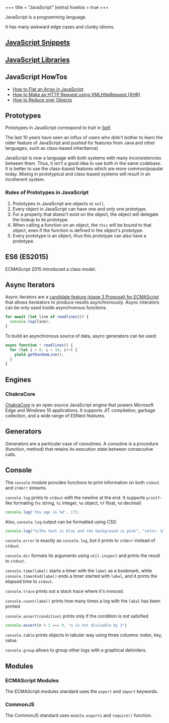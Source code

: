 +++
title = "JavaScript"
[extra]
howtos = true
+++

JavaScript is a programming language.

It has many awkward edge cases and clunky idioms.

## [JavaScript Snippets](@/programming/javascript/snippets.md)

## [JavaScript Libraries](@/programming/javascript/libraries.md)

## JavaScript HowTos

-   [How to Flat an Array in JavaScript](@/programming/javascript/howtos/how-to-flat-array-javascript.md)
-   [How to Make an HTTP Request using XMLHttpRequest (XHR)](@/programming/javascript/howtos/how-to-make-http-request-xhr.md)
-   [How to Reduce over Objects](@/programming/javascript/howtos/how-to-reduce-objects.md)

## Prototypes

Prototypes in JavaScript correspond to trait in [Self](@/programming/self.md).

The last 10 years have seen an influx of users who didn't bother to learn the older feature of JavaScript and pushed for features from Java and other languages, such as class-based inheritance)

JavaScript is now a language with both systems with many inconsistencies between them. Thus, it isn't a good idea to use both in the same codebase. It is better to use the class-based features which are more common/popular today. Mixing in prototypical and class-based systems will result in an incoherent system.

### Rules of Prototypes in JavaScript

1. Prototypes in JavaScript are objects or `null`.
2. Every object in JavaScript can have one and only one prototype.
3. For a property that doesn't exist on the object, the object will delegate
   the lookup to its prototype.
4. When calling a function on an object, the `this` will be bound to that
   object, even if the function is defined in the object's prototype.
5. Every prototype is an object, thus this prototype can also have a prototype.


## ES6 (ES2015)

ECMAScript 2015 introduced a class model.

## Async Iterators

Async iterators are a [candidate feature (stage 3 Proposal) for ECMAScript](https://github.com/tc39/proposal-async-iteration) that allows iteratators to produce results asynchronously. Async interators can be only used inside asynchronous functions.

```js
for await (let line of readlines()) {
  console.log(line);
}
```

To build an asynchronous source of data, async generators can be used:

```js
async function * readlines() {
  for (let i = 0; i < 10; i++) {
    yield getRandomLine();
  }
}
```

## Engines

### ChakraCore

[ChakraCore](https://github.com/microsoft/ChakraCore) is an open source JavaScript engine that powers Microsoft Edge and Windows 10 applications. It supports JIT compilation, garbage collection, and a wide range of ESNext features.

## Generators

Generators are a particular case of coroutines. A coroutine is a procedure (function, method) that retains its execution state between consecutive calls.

## Console

The `console` module provides functions to print information on both `stdout`
and `stderr` streams.

`console.log` prints to `stdout` with the newline at the end. It supports
`printf`-like formating (`%s` string, `%i` integer, `%o` object, `%f` float,
`%d` decimal)


```js
console.log('You age is %d', 17);
```

Also, `console.log` output can be formatted using CSS:

```js
console.log("%cThe text is blue and the background is pink", "color: blue; background-color: pink;")
```

`console.error` is exactly as `console.log`, but it prints to `stderr` instead
of `stdout`.

`console.dir` formats its arguments using `util.inspect` and prints the result
to `stdout`.

`console.time(label)` starts a timer with the `label` as a bookmark, while
`console.timerEnd(label)` ends a timer started with `label`, and it prints the
elapsed time to `stdout.`

`console.trace` prints out a stack trace where it's invoced.

`console.count(label)` prints how many times a log with the `labal` has been printed

`console.assert(condition)` prints only if the condition is *not* satisfied

```js
console.assert(n % 3 === 0, "n is not divisable by 3")
```

`console.table` prints objects in tabular way using three columns: index, key, value.

`console.group` allows to group other logs with a graphical delimiters.

## Modules

### ECMAScript Modules

The ECMAScript modules standard uses the `export` and `import` keywords.

### CommonJS

The CommonJS standard uses `module.exports` and `require()` function.

